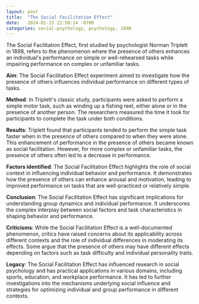 ```yaml
---
layout: post
title:  "The Social Facilitation Effect"
date:   2024-01-15 22:50:14 -0700
categories: social-psychology, psychology, 1898
---
```


The Social Facilitation Effect, first studied by psychologist Norman Triplett in 1898, refers to the phenomenon where the presence of others enhances an individual's performance on simple or well-rehearsed tasks while impairing performance on complex or unfamiliar tasks.

**Aim**: The Social Facilitation Effect experiment aimed to investigate how the presence of others influences individual performance on different types of tasks.

**Method**: In Triplett's classic study, participants were asked to perform a simple motor task, such as winding up a fishing reel, either alone or in the presence of another person. The researchers measured the time it took for participants to complete the task under both conditions.

**Results**: Triplett found that participants tended to perform the simple task faster when in the presence of others compared to when they were alone. This enhancement of performance in the presence of others became known as social facilitation. However, for more complex or unfamiliar tasks, the presence of others often led to a decrease in performance.

**Factors identified**: The Social Facilitation Effect highlights the role of social context in influencing individual behavior and performance. It demonstrates how the presence of others can enhance arousal and motivation, leading to improved performance on tasks that are well-practiced or relatively simple.

**Conclusion**: The Social Facilitation Effect has significant implications for understanding group dynamics and individual performance. It underscores the complex interplay between social factors and task characteristics in shaping behavior and performance.

**Criticisms**: While the Social Facilitation Effect is a well-documented phenomenon, critics have raised concerns about its applicability across different contexts and the role of individual differences in moderating its effects. Some argue that the presence of others may have different effects depending on factors such as task difficulty and individual personality traits.

**Legacy**: The Social Facilitation Effect has influenced research in social psychology and has practical applications in various domains, including sports, education, and workplace performance. It has led to further investigations into the mechanisms underlying social influence and strategies for optimizing individual and group performance in different contexts.
